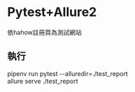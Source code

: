 # Pytest+Allure2
依hahow註冊頁為測試網站<br>
## 執行<br>
pipenv run pytest --alluredir=./test_report<br>
allure serve ./test_report